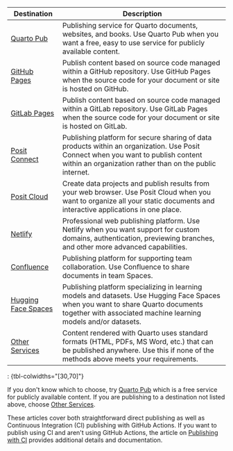 

| Destination                            | Description                                                                                                                                                                                     |
|----------------------------------------|-------------------------------------------------------------------------------------------------------------------------------------------------------------------------------------------------|
| [Quarto Pub](/docs/publishing/quarto-pub.qmd)           | Publishing service for Quarto documents, websites, and books. Use Quarto Pub when you want a free, easy to use service for publicly available content.                                          |
| [GitHub Pages](/docs/publishing/github-pages.qmd)       | Publish content based on source code managed within a GitHub repository. Use GitHub Pages when the source code for your document or site is hosted on GitHub.                                   |     
| [GitLab Pages](/docs/publishing/gitlab-pages.qmd)       | Publish content based on source code managed within a GitLab repository. Use GitLab Pages when the source code for your document or site is hosted on GitLab.                                   |     
| [Posit Connect](/docs/publishing/rstudio-connect.qmd) | Publishing platform for secure sharing of data products within an organization. Use Posit Connect when you want to publish content within an organization rather than on the public internet. |
| [Posit Cloud](/docs/publishing/posit-cloud.qmd)       | Create data projects and publish results from your web browser. Use Posit Cloud when you want to organize all your static documents and interactive applications in one place.                  |
| [Netlify](/docs/publishing/netlify.qmd)                 | Professional web publishing platform. Use Netlify when you want support for custom domains, authentication, previewing branches, and other more advanced capabilities.                          | 
| [Confluence](/docs/publishing/confluence.qmd)         | Publishing platform for supporting team collaboration. Use Confluence to share documents in team Spaces.                                                            |
| [Hugging Face Spaces](/docs/publishing/hugging-face.qmd)       | Publishing platform specializing in learning models and datasets. Use Hugging Face Spaces when you want to share Quarto documents together with associated machine learning models and/or datasets.                      |
| [Other Services](/docs/publishing/other.qmd)            | Content rendered with Quarto uses standard formats (HTML, PDFs, MS Word, etc.) that can be published anywhere. Use this if none of the methods above meets your requirements.               |

: {tbl-colwidths="\[30,70\]"}

If you don't know which to choose, try [Quarto Pub](/docs/publishing/quarto-pub.qmd) which is a free service for publicly available content. If you are publishing to a destination not listed above, choose [Other Services](/docs/publishing/other.qmd).

These articles cover both straightforward direct publishing as well as Continuous Integration (CI) publishing with GitHub Actions. If you want to publish using CI and aren't using GitHub Actions, the article on [Publishing with CI](/docs/publishing/ci.qmd) provides additional details and documentation.


